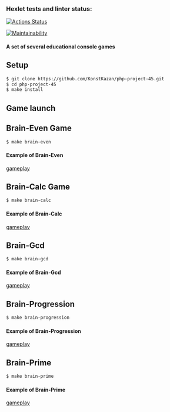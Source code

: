 ### Hexlet tests and linter status:
[![Actions Status](https://github.com/KonstKazan/php-project-45/actions/workflows/hexlet-check.yml/badge.svg)](https://github.com/KonstKazan/php-project-45/actions)

[![Maintainability](https://api.codeclimate.com/v1/badges/34bcc16504e3e72e51cc/maintainability)](https://codeclimate.com/github/KonstKazan/php-project-45/maintainability)  


#### A set of several educational console games #

## Setup
```sh
$ git clone https://github.com/KonstKazan/php-project-45.git
$ cd php-project-45
$ make install
```

## Game launch

## Brain-Even Game
```sh
$ make brain-even
```
#### Example of Brain-Even #  
[gameplay](https://asciinema.org/a/mGF8dPLssoZSTRpPYLYwaILDx)


## Brain-Calc Game
```sh
$ make brain-calc
```
#### Example of Brain-Calc #  
[gameplay](https://asciinema.org/a/kIx1wSIFH06d49JidKY5YRWNe)


## Brain-Gcd
```sh
$ make brain-gcd
```
#### Example of Brain-Gcd #  
[gameplay](https://asciinema.org/a/t3FFQwell1uX6Q4KRu6UAiWDq)


## Brain-Progression
```sh
$ make brain-progression
```
#### Example of Brain-Progression #  
[gameplay](https://asciinema.org/a/VSKVVKbxNowYN6T4oWGh2x39x)


## Brain-Prime
```sh
$ make brain-prime
```
#### Example of Brain-Prime #  
[gameplay](https://asciinema.org/a/Q4n336KV81iuQjc2ngauG31NW)



